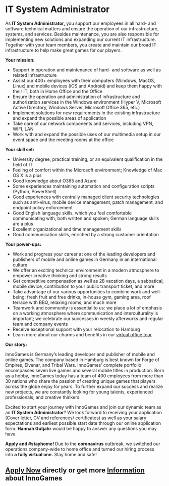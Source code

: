 <h1>IT System Administrator</h1>
<p>As<strong><span> </span>IT System Administrator,</strong> you support our employees in all hard- and software technical matters and ensure the operation of our infrastructure, systems, and services. Besides maintenance, you are also responsible for implementing new solutions and expanding our current IT infrastructure. Together with your team members, you create and maintain our broad IT infrastructure to help make great games for our players.</p><p><strong>Your mission:</strong></p><ul><li>Support in operation and maintenance of hard- and software as well as related infrastructure</li><li>Assist our 400+ employees with their computers (Windows, MacOS, Linux) and mobile devices (iOS and Android) and keep them happy with their IT, both in Home Office and the Office</li><li>Ensure the operation and administration of infrastructure and authorization services in the Windows environment (Hyper V, Microsoft Active Directory, Windows Server, Microsoft Office 365, etc.)</li><li>Implement solutions for new requirements in the existing infrastructure and expand the possible areas of application</li><li>Take care of our network components and services, including VPN, WIFI, LAN</li><li>Work with and expand the possible uses of our multimedia setup in our event space and the meeting rooms at the office</li></ul><p><strong>Your skill set:</strong></p><ul><li>University degree, practical training, or an equivalent qualification in the field of IT</li><li>Feeling of comfort within the Microsoft environment; Knowledge of Mac OS X is a plus</li><li>Good knowledge about O365 and Azure</li><li>Some experiences maintaining automation and configuration scripts (Python, PowerShell)</li><li>Good experiences with centrally managed client security technologies such as anti-virus, mobile device management, patch management, and endpoint policy enforcement</li><li>Good English language skills, which you feel comfortable communicating with, both written and spoken; German language skills are a plus</li><li>Excellent organizational and time management skills</li><li>Good communication skills, enriched by a strong customer orientation</li></ul><p><strong>Your power-ups:</strong></p><ul><li><span>Work and progress your career at one of the leading developers and publishers of mobile and online games in Germany in an international culture</span></li><li>We offer an exciting technical environment in a modern atmosphere to empower creative thinking and strong results</li><li>Get competitive compensation as well as 28 vacation days, a sabbatical, mobile device, contribution to your public transport ticket, and more</li><li>Take advantage of our various opportunities to combine work and well-being: fresh fruit and free drinks, in-house gym, gaming area, roof terrace with BBQ, relaxing rooms, and much more</li><li>Teamwork and community is essential to us: we place a lot of emphasis on a working atmosphere where communication and interculturality is important; we celebrate our successes in weekly afterworks and regular team and company events</li><li>Receive exceptional support with your relocation to Hamburg</li><li><span>Learn more about our charms and benefits in our <a href="https://www.youtube.com/watch?v=yZR6GlDxRag" rel="nofollow">virtual office tour</a></span></li></ul><strong>Our story:</strong><br /><p><span>InnoGames is Germany’s leading developer and publisher of mobile and online games. The company based in Hamburg is best known for Forge of Empires, Elvenar, and Tribal Wars. InnoGames’ complete portfolio encompasses seven live games and several mobile titles in production. Born as a hobby, InnoGames today has a team of 400 employees from more than 30 nations who share the passion of creating unique games that players across the globe enjoy for years. To further expand our success and realize new projects, we are constantly looking for young talents, experienced professionals, and creative thinkers.</span></p><p>Excited to start your journey with InnoGames and join our dynamic team as an<span> </span><strong>IT System Administrator</strong>? We look forward to receiving your application (Cover letter, CV and references/ certificates) as well as your salary expectations and earliest possible start date through our online application form.<span> <strong>Hannah Gutjahr</strong> </span>would be happy to answer any questions you may have.</p><p><strong>Apply and #stayhome!</strong><span><strong> </strong>Due to the </span><strong>coronavirus</strong><span> outbreak, we switched our operations company-wide to home office and turned our hiring process into </span><strong>a fully virtual one.</strong><span> Stay home and safe!</span></p>

<h2><a href="https://jobs.jobvite.com/careers/innogames/job/osA2gfw4/apply?__jvst=Job+Board&__jvsd=github_jobs_repo">Apply Now</a> directly or get more <a href="https://www.innogames.com/career/detail/job/it-system-administrator/?s=github_jobs_repo">Information</a> about InnoGames</h2>